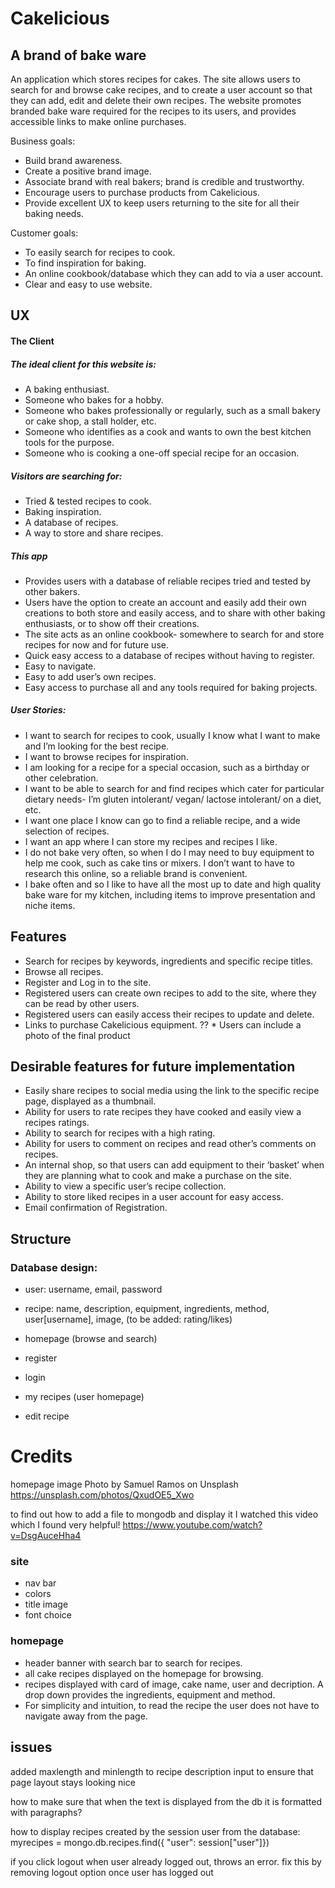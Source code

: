 # Cakelicious
## A brand of bake ware

An application which stores recipes for cakes.
The site allows users to search for and browse cake recipes, and  to create a user account so that they can add, edit and delete their own recipes.
The website promotes branded bake ware required for the recipes to its users, and provides accessible links to make online purchases.

Business goals:
* Build brand awareness.
* Create a positive brand image.
* Associate brand with real bakers; brand is credible and trustworthy.
* Encourage users to purchase products from Cakelicious.
* Provide excellent UX to keep users returning to the site for all their baking needs.

Customer goals:
* To easily search for recipes to cook.
* To find inspiration for baking.
* An online cookbook/database which they can add to via a user account.
* Clear and easy to use website.

## UX

#### The Client
##### The ideal client for this website is:
* A baking enthusiast.
* Someone who bakes for a hobby.
* Someone who bakes professionally or regularly, such as a small bakery or cake shop, a stall holder, etc.
* Someone who identifies as a cook and wants to own the best kitchen tools for the purpose.
* Someone who is cooking a one-off special recipe for an occasion.

##### Visitors are searching for:
* Tried & tested recipes to cook.
* Baking inspiration.
* A database of recipes.
* A way to store and share recipes.

##### This app 
* Provides users with a database of reliable recipes tried and tested by other bakers.
* Users have the option to create an account and easily add their own creations to both store and easily access,
and to share with other baking enthusiasts, or to show off their creations.
* The site acts as an online cookbook- somewhere to search for and store recipes for now and for future use.
* Quick easy access to a database of recipes without having to register.
* Easy to navigate.
* Easy to add user’s own recipes.
* Easy access to purchase all and any tools required for baking projects.

##### User Stories:
* I want to search for recipes to cook, usually I know what I want to make and I’m looking for the best recipe.
* I want to browse recipes for inspiration.
* I am looking for a recipe for a special occasion, such as a birthday or other celebration.
* I want to be able to search for and find recipes which cater for particular dietary needs- I’m gluten intolerant/ vegan/
lactose intolerant/ on a diet, etc.
* I want one place I know can go to find a reliable recipe, and a wide selection of recipes.
* I want an app where I can store my recipes and recipes I like.
* I do not bake very often, so when I do I may need to buy equipment to help me cook, such as cake tins or mixers.
I don’t want to have to research this online, so a reliable brand is convenient.
* I bake often and so I like to have all the most up to date and high quality bake ware for my kitchen, including 
items to improve presentation and niche items.

## Features
* Search for recipes by keywords, ingredients and specific recipe titles.
* Browse all recipes.
* Register and Log in to the site.
* Registered users can create own recipes to add to the site, where they can be read by other users.
* Registered users can easily access their recipes to update and delete.
* Links to purchase Cakelicious equipment.
?? * Users can include a photo of the final product

## Desirable features for future implementation
* Easily share recipes to social media using the link to the specific recipe page, displayed as a thumbnail.
* Ability for users to rate recipes they have cooked and easily view a recipes ratings.
* Ability to search for recipes with a high rating.
* Ability for users to comment on recipes and read other’s comments on recipes.
* An internal shop, so that users can add equipment to their ‘basket’ when they are planning what to cook and make a purchase on the site.
* Ability to view a specific user’s recipe collection.
* Ability to store liked recipes in a user account for easy access.
* Email confirmation of Registration.


## Structure

### Database design:
* user: username, email, password
* recipe: name, description, equipment, ingredients, method, user[username], image, (to be added: rating/likes)

* homepage (browse and search)
* register
* login
* my recipes (user homepage)
* edit recipe

# Credits
homepage image Photo by Samuel Ramos on Unsplash https://unsplash.com/photos/QxudOE5_Xwo

to find out how to add a file to mongodb and display it I watched this video which I found very helpful! https://www.youtube.com/watch?v=DsgAuceHha4


### site
* nav bar
* colors
* title image
* font choice


### homepage
* header banner with search bar to search for recipes.
* all cake recipes displayed on the homepage for browsing.
* recipes displayed with card of image, cake name, user and decription. A drop down provides the ingredients, equipment and method.
* For simplicity and intuition, to read the recipe the user does not have to navigate away from the page.


## issues
added maxlength and minlength to recipe description input to ensure that page layout stays looking nice

how to make sure that when the text is displayed from the db it is formatted with paragraphs?

how to display recipes created by the session user from the database:
myrecipes = mongo.db.recipes.find({
    "user": session["user"]})
 
if you click logout when user already logged out, throws an error. fix this by removing logout option once user has logged out
